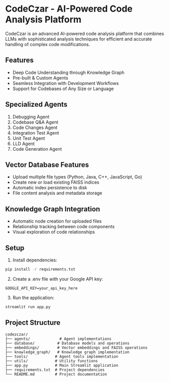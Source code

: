 # CodeCzar - AI-Powered Code Analysis Platform

CodeCzar is an advanced AI-powered code analysis platform that combines LLMs with sophisticated analysis techniques for efficient and accurate handling of complex code modifications.

## Features

- Deep Code Understanding through Knowledge Graph
- Pre-built & Custom Agents
- Seamless Integration with Development Workflows
- Support for Codebases of Any Size or Language

## Specialized Agents

1. Debugging Agent
2. Codebase Q&A Agent
3. Code Changes Agent
4. Integration Test Agent
5. Unit Test Agent
6. LLD Agent
7. Code Generation Agent

## Vector Database Features
- Upload multiple file types (Python, Java, C++, JavaScript, Go)
- Create new or load existing FAISS indices
- Automatic index persistence to disk
- File content analysis and metadata storage

## Knowledge Graph Integration
- Automatic node creation for uploaded files
- Relationship tracking between code components
- Visual exploration of code relationships

## Setup

1. Install dependencies:
```bash
pip install -r requirements.txt
```

2. Create a .env file with your Google API key:
```
GOOGLE_API_KEY=your_api_key_here
```

3. Run the application:
```bash
streamlit run app.py
```

## Project Structure

```
codezczar/
├── agents/             # Agent implementations
├── database/          # Database models and operations
├── embeddings/        # Vector embeddings and FAISS operations
├── knowledge_graph/   # Knowledge graph implementation
├── tools/            # Agent tools implementation
├── utils/            # Utility functions
├── app.py            # Main Streamlit application
├── requirements.txt  # Project dependencies
└── README.md         # Project documentation
